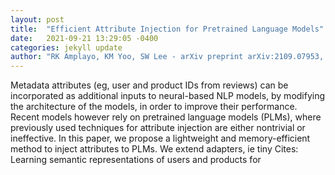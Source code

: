 ```yaml
---
layout: post
title:  "Efficient Attribute Injection for Pretrained Language Models"
date:   2021-09-21 13:29:05 -0400
categories: jekyll update
author: "RK Amplayo, KM Yoo, SW Lee - arXiv preprint arXiv:2109.07953, 2021"
---
```

Metadata attributes (eg, user and product IDs from reviews) can be incorporated as additional inputs to neural-based NLP models, by modifying the architecture of the models, in order to improve their performance. Recent models however rely on pretrained language models (PLMs), where previously used techniques for attribute injection are either nontrivial or ineffective. In this paper, we propose a lightweight and memory-efficient method to inject attributes to PLMs. We extend adapters, ie tiny Cites: Learning semantic representations of users and products for